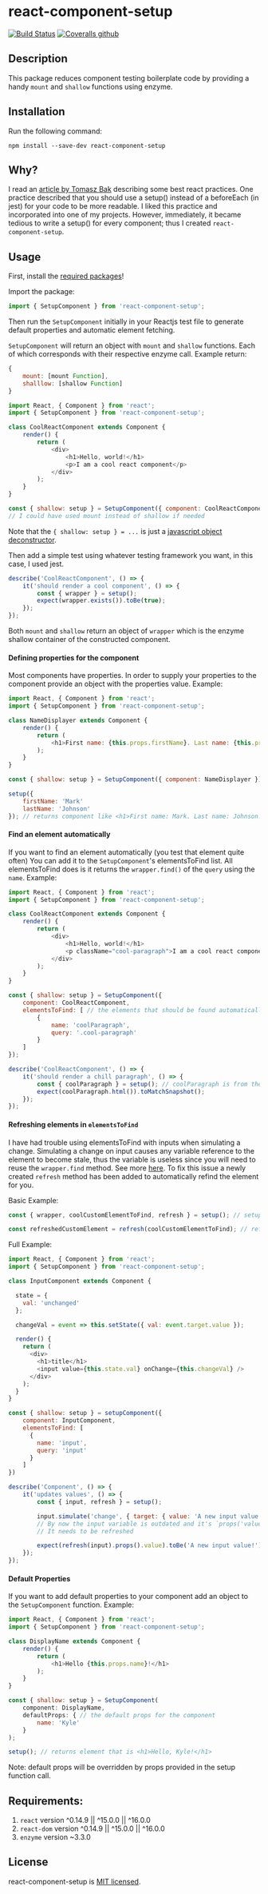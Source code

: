 # react-component-setup

[![Build Status](https://travis-ci.org/kpfromer/react-component-setup.svg?branch=master)](https://travis-ci.org/kpfromer/react-component-setup)
[![Coveralls github](https://img.shields.io/coveralls/github/kpfromer/react-component-setup.svg)](https://coveralls.io/github/kpfromer/react-component-setup?branch=master)

## Description

This package reduces component testing boilerplate code by providing a handy `mount` and `shallow` functions using enzyme.

## Installation

Run the following command:

`npm install --save-dev react-component-setup`

## Why?

I read an [article by Tomasz Bak](https://medium.com/selleo/testing-react-components-best-practices-2f77ac302d12)
describing some best react practices. One practice described that you should use a setup() instead
of a beforeEach (in jest) for your code to be more readable. I liked this practice and incorporated into one of my projects.
However, immediately, it became tedious to write a setup() for every component; thus I created `react-component-setup`.

## Usage

First, install the [required packages](#requirements)!

Import the package:

```javascript
import { SetupComponent } from 'react-component-setup';
```

Then run the `SetupComponent` initially in your Reactjs test file to generate
default properties and automatic element fetching.

`SetupComponent` will return an object with `mount` and `shallow` functions.
Each of which corresponds with their respective enzyme call. Example return:

```javascript
{
    mount: [mount Function],
    shalllow: [shallow Function]
}
```

```javascript
import React, { Component } from 'react';
import { SetupComponent } from 'react-component-setup';

class CoolReactComponent extends Component {
    render() {
        return (
            <div>
                <h1>Hello, world!</h1>
                <p>I am a cool react component</p>
            </div>
        );
    }
}

const { shallow: setup } = SetupComponent({ component: CoolReactComponent }); // Component to construct
// I could have used mount instead of shallow if needed
```

Note that the `{ shallow: setup } = ...` is just a [javascript object deconstructor](https://developer.mozilla.org/en-US/docs/Web/JavaScript/Reference/Operators/Destructuring_assignment).

Then add a simple test using whatever testing framework you want, in this case, I used jest.

```javascript
describe('CoolReactComponent', () => {
    it('should render a cool component', () => {
        const { wrapper } = setup();
        expect(wrapper.exists()).toBe(true);
    });
});
```

Both `mount` and `shallow` return an object of `wrapper` which is the enzyme shallow container of the constructed component.

#### Defining properties for the component

Most components have properties. In order to supply your properties to the component provide an object with
the properties value. Example:

```javascript
import React, { Component } from 'react';
import { SetupComponent } from 'react-component-setup';

class NameDisplayer extends Component {
    render() {
        return (
            <h1>First name: {this.props.firstName}. Last name: {this.props.lastName}.</h1>
        );
    }
}

const { shallow: setup } = SetupComponent({ component: NameDisplayer });

setup({
    firstName: 'Mark'
    lastName: 'Johnson'
}); // returns component like <h1>First name: Mark. Last name: Johnson.</h1>
```

#### Find an element automatically

If you want to find an element automatically (you test that element quite often)
You can add it to the `SetupComponent`'s elementsToFind list.
All elementsToFind does is it returns the `wrapper.find()` of the `query` using the `name`.
Example:

```javascript
import React, { Component } from 'react';
import { SetupComponent } from 'react-component-setup';

class CoolReactComponent extends Component {
    render() {
        return (
            <div>
                <h1>Hello, world!</h1>
                <p className="cool-paragraph">I am a cool react component</p>
            </div>
        );
    }
}

const { shallow: setup } = SetupComponent({
    component: CoolReactComponent,
    elementsToFind: [ // the elements that should be found automatically
        {
            name: 'coolParagraph',
            query: '.cool-paragraph'
        }
    ]
});

describe('CoolReactComponent', () => {
    it('should render a chill paragraph', () => {
        const { coolParagraph } = setup(); // coolParagraph is from the name in the list
        expect(coolParagraph.html()).toMatchSnapshot();
    });
});
```

#### Refreshing elements in `elementsToFind`

I have had trouble using elementsToFind with inputs when simulating a change.
Simulating a change on input causes any variable reference to the element to become stale, thus the variable is useless since you will need to reuse the `wrapper.find` method.
See more [here](https://github.com/airbnb/enzyme/issues/76#issuecomment-388112899).
To fix this issue a newly created `refresh` method has been added to automatically refind the element for you.

Basic Example:

```javascript
const { wrapper, coolCustomElementToFind, refresh } = setup(); // setup is the the shallow or mount function created from SetupComponent

const refreshedCustomElement = refresh(coolCustomElementToFind); // refresh does not change coolCustomElementToFind

```

Full Example:

```javascript
import React, { Component } from 'react';
import { SetupComponent } from 'react-component-setup';

class InputComponent extends Component {

  state = {
    val: 'unchanged'
  };

  changeVal = event => this.setState({ val: event.target.value });

  render() {
    return (
      <div>
        <h1>title</h1>
        <input value={this.state.val} onChange={this.changeVal} />
      </div>
    );
  }
}

const { shallow: setup } = setupComponent({
    component: InputComponent,
    elementsToFind: [
      {
        name: 'input',
        query: 'input'
      }
    ]
})

describe('Component', () => {
    it('updates values', () => {
        const { input, refresh } = setup();

        input.simulate('change', { target: { value: 'A new input value!' } });
        // By now the input variable is outdated and it's `props('value')` don't actual match the new value
        // It needs to be refreshed

        expect(refresh(input).props().value).toBe('A new input value!');
    });
});
```

#### Default Properties

If you want to add default properties to your component add an object to the `SetupComponent` function. Example:

```javascript
import React, { Component } from 'react';
import { SetupComponent } from 'react-component-setup';

class DisplayName extends Component {
    render() {
        return (
            <h1>Hello {this.props.name}!</h1>
        );
    }
}

const { shallow: setup } = SetupComponent(
    component: DisplayName,
    defaultProps: { // the default props for the component
        name: 'Kyle'
    }
);

setup(); // returns element that is <h1>Hello, Kyle!</h1>
```

Note: default props will be overridden by props provided in the setup function call.

## Requirements:

1. `react` version ^0.14.9 || ^15.0.0 || ^16.0.0
2. `react-dom` version ^0.14.9 || ^15.0.0 || ^16.0.0
3. `enzyme` version ~3.3.0

## License

  react-component-setup is [MIT licensed](LICENSE).